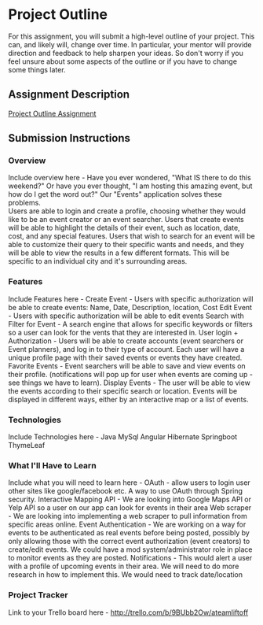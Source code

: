 # Project Outline
For this assignment, you will submit a high-level outline of your project. This can, and likely will, change over time. In particular, your mentor will provide direction and feedback to help sharpen your ideas. So don't worry if you feel unsure about some aspects of the outline or if you have to change some things later.

## Assignment Description
[Project Outline Assignment](https://education.launchcode.org/liftoff/modules/assignments/project-outline)

## Submission Instructions

### Overview
Include overview here - 
Have you ever wondered, "What IS there to do this weekend?" Or have you ever thought, "I am hosting this amazing event, 
but how do I get the word out?"  Our "Events" application solves these problems.  
Users are able to login and create a profile, choosing whether they would like to be an event creator or an event 
searcher.  Users that create events will be able to highlight the details of their event, such as location, date, cost, 
and any special features.  Users that wish to search for an event will be able to customize their query to their specific
wants and needs, and they will be able to view the results in a few different formats.  This will be specific to an 
individual city and it's surrounding areas.  
### Features
Include Features here -
Create Event - Users with specific authorization will be able to create events: Name, Date, Description, location, Cost
Edit Event - Users with specific authorization will be able to edit events
Search with Filter for Event - A search engine that allows for specific keywords or filters so a user can look for the vents that they are interested in.
User login + Authorization - Users will be able to create accounts (event searchers or Event planners), and log in to their type of account. Each user will have a unique profile page with their saved events or events they have created.
Favorite Events - Event searchers will be able to save and view events on their profile. (notifications will pop up for user when events are coming up - see things we have to learn).
Display Events - The user will be able to view the events according to their specific search or location. Events will be displayed in different ways, either by an interactive map or a list of events.
### Technologies
Include Technologies here - 
Java
MySql
Angular
Hibernate
Springboot
ThymeLeaf
### What I'll Have to Learn
Include what you will need to learn here -
OAuth - allow users to login user other sites like google/facebook etc. A way to use OAuth through Spring security.
Interactive Mapping API - We are looking into Google Maps API or Yelp API so a user on our app can look for events in their area
Web scraper - We are looking into implementing a web scraper to pull information from specific areas online.
Event Authentication - We are working on a way for events to be authenticated as real events before being posted, possibly by only allowing those with the correct event authorization (event creators) to create/edit events. We could have a mod system/administrator role in place to monitor events as they are posted.
Notifications - This would alert a user with a profile of upcoming events in their area. We will need to do more research in how to implement this. We would need to track date/location

### Project Tracker
Link to your Trello board here -
http://trello.com/b/9BUbb2Ow/ateamliftoff
